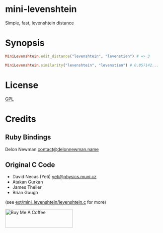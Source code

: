 # mini-levenshtein

Simple, fast, levenshtein distance

# Synopsis

```ruby
MiniLevenshtein.edit_distance("levenshtein", "levenstien") # => 3

MiniLevenshtein.similarity("levenshtein", "levenstien") # 0.857142...
```

# License

[GPL](https://opensource.org/licenses/GPL-2.0)

# Credits

## Ruby Bindings

Delon Newman <contact@delonnewman.name>

## Original C Code

- David Necas (Yeti) <yeti@physics.muni.cz>
- Atakan Gurkan
- James Theiler
- Brian Gough

(see [ext/mini_levenshtein/levenshtein.c](https://github.com/delonnewman/mini-levenshtein/blob/master/ext/mini_levenshtein/levenshtein.c) for more)

<a href="https://www.buymeacoffee.com/delonnewman" target="_blank"><img src="https://cdn.buymeacoffee.com/buttons/v2/default-yellow.png" alt="Buy Me A Coffee" style="height: 60px !important;width: 217px !important;" ></a>
